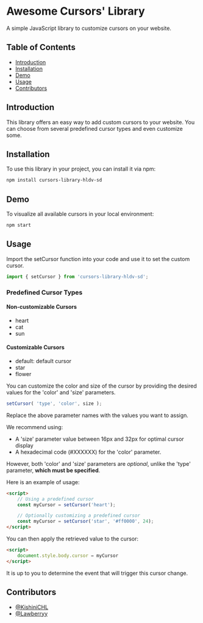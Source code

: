 
# Awesome Cursors' Library

A simple JavaScript library to customize cursors on your website.

## Table of Contents

- [Introduction](#introduction)
- [Installation](#installation)
- [Demo](#demo)
- [Usage](#usage)
- [Contributors](#contributors)

## Introduction

This library offers an easy way to add custom cursors to your website. You can choose from several predefined cursor types and even customize some.

## Installation

To use this library in your project, you can install it via npm:

```bash
npm install cursors-library-hldv-sd
```
## Demo

To visualize all available cursors in your local environment:

```bash
npm start
```

## Usage

Import the setCursor function into your code and use it to set the custom cursor.

```javascript
import { setCursor } from 'cursors-library-hldv-sd';
```

### Predefined Cursor Types

#### Non-customizable Cursors
- heart
- cat
- sun

#### Customizable Cursors
- default: default cursor
- star
- flower

You can customize the color and size of the cursor by providing the desired values for the 'color' and 'size' parameters.

```javascript
setCursor( 'type', 'color', size );
```
Replace the above parameter names with the values you want to assign.

We recommend using:

- A 'size' parameter value between 16px and 32px for optimal cursor display
- A hexadecimal code (#XXXXXX) for the 'color' parameter.

However, both 'color' and 'size' parameters are *optional*, unlike the 'type' parameter, **which must be specified**.


Here is an example of usage:

```html
<script>
    // Using a predefined cursor
    const myCursor = setCursor('heart');

    // Optionally customizing a predefined cursor
    const myCursor = setCursor('star', '#ff0000', 24);
</script>
```

You can then apply the retrieved value to the cursor:

```html
<script>
    document.style.body.cursor = myCursor
</script>
```

It is up to you to determine the event that will trigger this cursor change.

## Contributors

- [@KishiniCHL](https://github.com/KishiniCHL)
- [@Lawberryy](https://github.com/Lawberryy)